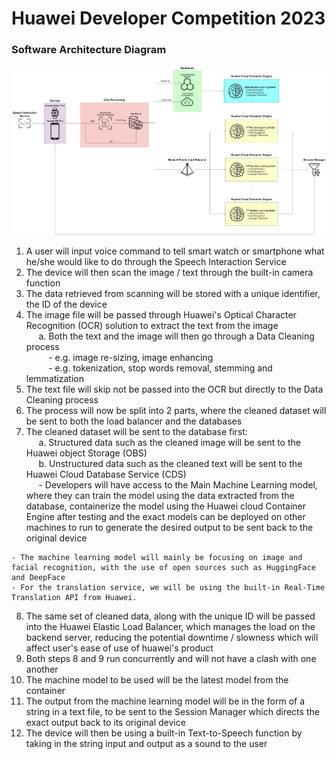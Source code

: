 # Huawei Developer Competition 2023

### Software Architecture Diagram
<!-- create tag to input image of mockup6.png from images directory -->
![Software Architecture Diagram](images/mockup6.png)
1. A user will input voice command to tell smart watch or smartphone what he/she would like to do through the Speech Interaction Service
2. The device will then scan the image / text through the built-in camera function
3. The data retrieved from scanning will be stored with a unique identifier, the ID of the device
4. The image file will be passed through Huawei's Optical Character Recognition (OCR) solution to extract the text from the image <br>
&nbsp;&nbsp;&nbsp;&nbsp; a. Both the text and the image will then go through a Data Cleaning process <br>
&nbsp;&nbsp;&nbsp;&nbsp;&nbsp;&nbsp;&nbsp;&nbsp; - e.g. image re-sizing, image enhancing <br>
&nbsp;&nbsp;&nbsp;&nbsp;&nbsp;&nbsp;&nbsp;&nbsp; - e.g. tokenization, stop words removal, stemming and lemmatization
5. The text file will skip not be passed into the OCR but directly to the Data Cleaning process
6. The process will now be split into 2 parts, where the cleaned dataset will be sent to both the load balancer and the databases
7. The cleaned dataset will be sent to the database first: <br>
&nbsp;&nbsp;&nbsp;&nbsp; a. Structured data such as the cleaned image will be sent to the Huawei object Storage (OBS) <br>
&nbsp;&nbsp;&nbsp;&nbsp; b. Unstructured data such as the cleaned text will be sent to the Huawei Cloud Database Service (CDS) <br>
&nbsp;&nbsp;&nbsp;&nbsp; - Developers will have access to the Main Machine Learning model, where they can train the model using the data extracted from the database, containerize the model using the Huawei cloud Container Engine after testing and the exact models can be deployed on other machines to run to generate the desired output to be sent back to the original device
~~~
- The machine learning model will mainly be focusing on image and facial recognition, with the use of open sources such as HuggingFace and DeepFace
- For the translation service, we will be using the built-in Real-Time Translation API from Huawei. 
~~~
8. The same set of cleaned data, along with the unique ID will be passed into the Huawei Elastic Load Balancer, which manages the load on the backend server, reducing the potential downtime / slowness which will affect user's ease of use of huawei's product
9. Both steps 8 and 9 run concurrently and will not have a clash with one another
10. The machine model to be used will be the latest model from the container
11. The output from the machine learning model will be in the form of a string in a text file, to be sent to the Session Manager which directs the exact output back to its original device
12. The device will then be using a built-in Text-to-Speech function by taking in the string input and output as a sound to the user